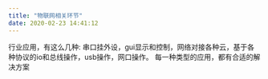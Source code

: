 ```yaml
---
title: "物联网相关环节"
date: 2020-02-23 14:41:12
---
```


行业应用，有这么几种:
串口挂外设，gui显示和控制，网络对接各种云，基于各种协议的io和总线操作，usb操作，网口操作。
每一种类型的应用，都有合适的解决方案
